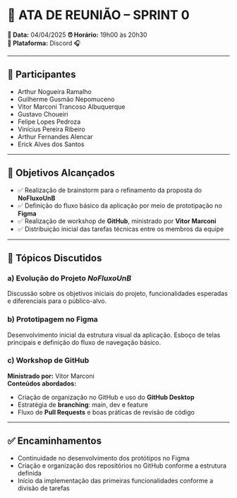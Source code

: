 # 📝 ATA DE REUNIÃO – SPRINT 0

**📅 Data:** 04/04/2025
**⏰ Horário:** 19h00 às 20h30  
**📍 Plataforma:** Discord 🎧  

---

## 👥 Participantes
- Arthur Nogueira Ramalho  
- Guilherme Gusmão Nepomuceno  
- Vitor Marconi Trancoso Albuquerque  
- Gustavo Choueiri  
- Felipe Lopes Pedroza  
- Vinícius Pereira Ribeiro  
- Arthur Fernandes Alencar  
- Erick Alves dos Santos  

---

## 🎯 Objetivos Alcançados
- ✅ Realização de brainstorm para o refinamento da proposta do **NoFluxoUnB**  
- ✅ Definição do fluxo básico da aplicação por meio de prototipação no **Figma**  
- ✅ Realização de workshop de **GitHub**, ministrado por **Vitor Marconi**  
- ✅ Distribuição inicial das tarefas técnicas entre os membros da equipe  

---

## 📌 Tópicos Discutidos

### a) Evolução do Projeto *NoFluxoUnB*  
Discussão sobre os objetivos iniciais do projeto, funcionalidades esperadas e diferenciais para o público-alvo.

### b) Prototipagem no Figma  
Desenvolvimento inicial da estrutura visual da aplicação. Esboço de telas principais e definição do fluxo de navegação básico.

### c) Workshop de GitHub  
**Ministrado por:** Vitor Marconi  
**Conteúdos abordados:**
- Criação de organização no GitHub e uso do **GitHub Desktop**
- Estratégia de **branching**: main, dev e feature
- Fluxo de **Pull Requests** e boas práticas de revisão de código  

---

## ✅ Encaminhamentos
- Continuidade no desenvolvimento dos protótipos no Figma  
- Criação e organização dos repositórios no GitHub conforme a estrutura definida  
- Início da implementação das primeiras funcionalidades conforme a divisão de tarefas
